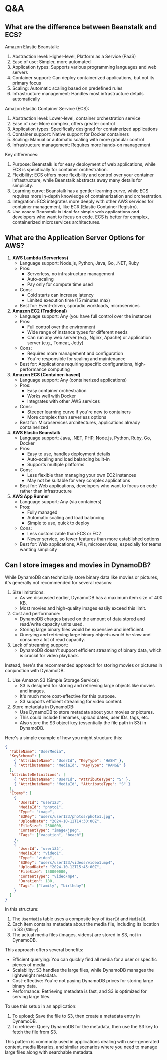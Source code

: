 # Q\&A



## What are the difference between Beanstalk and ECS?

Amazon Elastic Beanstalk:

1. Abstraction level: Higher-level, Platform as a Service (PaaS)
2. Ease of use: Simpler, more automated
3. Application types: Supports various programming languages and web servers
4. Container support: Can deploy containerized applications, but not its primary focus
5. Scaling: Automatic scaling based on predefined rules
6. Infrastructure management: Handles most infrastructure details automatically

Amazon Elastic Container Service (ECS):

1. Abstraction level: Lower-level, container orchestration service
2. Ease of use: More complex, offers greater control
3. Application types: Specifically designed for containerized applications
4. Container support: Native support for Docker containers
5. Scaling: Manual or automatic scaling with more granular control
6. Infrastructure management: Requires more hands-on management

Key differences:

1. Purpose: Beanstalk is for easy deployment of web applications, while ECS is specifically for container orchestration.
2. Flexibility: ECS offers more flexibility and control over your container infrastructure, while Beanstalk abstracts away many details for simplicity.
3. Learning curve: Beanstalk has a gentler learning curve, while ECS requires more in-depth knowledge of containerization and orchestration.
4. Integration: ECS integrates more deeply with other AWS services for container management, like ECR (Elastic Container Registry).
5. Use cases: Beanstalk is ideal for simple web applications and developers who want to focus on code. ECS is better for complex, containerized microservices architectures.

## What are the Application Server Options for AWS?

1. **AWS Lambda (Serverless)**
   * Language support: Node.js, Python, Java, Go, .NET, Ruby
   * Pros:
     * Serverless, no infrastructure management
     * Auto-scaling
     * Pay only for compute time used
   * Cons:
     * Cold starts can increase latency
     * Limited execution time (15 minutes max)
   * Best for: Event-driven, sporadic workloads, microservices
2. **Amazon EC2 (Traditional)**
   * Language support: Any (you have full control over the instance)
   * Pros:
     * Full control over the environment
     * Wide range of instance types for different needs
     * Can run any web server (e.g., Nginx, Apache) or application server (e.g., Tomcat, Jetty)
   * Cons:
     * Requires more management and configuration
     * You're responsible for scaling and maintenance
   * Best for: Applications requiring specific configurations, high-performance computing
3. **Amazon ECS (Container-based)**
   * Language support: Any (containerized applications)
   * Pros:
     * Easy container orchestration
     * Works well with Docker
     * Integrates with other AWS services
   * Cons:
     * Steeper learning curve if you're new to containers
     * More complex than serverless options
   * Best for: Microservices architectures, applications already containerized
4. **AWS Elastic Beanstalk**
   * Language support: Java, .NET, PHP, Node.js, Python, Ruby, Go, Docker
   * Pros:
     * Easy to use, handles deployment details
     * Auto-scaling and load balancing built-in
     * Supports multiple platforms
   * Cons:
     * Less flexible than managing your own EC2 instances
     * May not be suitable for very complex applications
   * Best for: Web applications, developers who want to focus on code rather than infrastructure
5. **AWS App Runner**
   * Language support: Any (via containers)
   * Pros:
     * Fully managed
     * Automatic scaling and load balancing
     * Simple to use, quick to deploy
   * Cons:
     * Less customizable than ECS or EC2
     * Newer service, so fewer features than more established options
   * Best for: Web applications, APIs, microservices, especially for teams wanting simplicity

## Can I store images and movies in DynamoDB?

While DynamoDB can technically store binary data like movies or pictures, it's generally not recommended for several reasons:

1. Size limitations:
   * As we discussed earlier, DynamoDB has a maximum item size of 400 KB.
   * Most movies and high-quality images easily exceed this limit.
2. Cost and performance:
   * DynamoDB charges based on the amount of data stored and read/write capacity units used.
   * Storing large binary files would be expensive and inefficient.
   * Querying and retrieving large binary objects would be slow and consume a lot of read capacity.
3. Lack of streaming support:
   * DynamoDB doesn't support efficient streaming of binary data, which is crucial for video playback.

Instead, here's the recommended approach for storing movies or pictures in conjunction with DynamoDB:

1. Use Amazon S3 (Simple Storage Service):
   * S3 is designed for storing and retrieving large objects like movies and images.
   * It's much more cost-effective for this purpose.
   * S3 supports efficient streaming for video content.
2. Store metadata in DynamoDB:
   * Use DynamoDB to store metadata about your movies or pictures.
   * This could include filenames, upload dates, user IDs, tags, etc.
   * Also store the S3 object key (essentially the file path in S3) in DynamoDB.

Here's a simple example of how you might structure this:

```json
{
  "TableName": "UserMedia",
  "KeySchema": [
    { "AttributeName": "UserId", "KeyType": "HASH" },
    { "AttributeName": "MediaId", "KeyType": "RANGE" }
  ],
  "AttributeDefinitions": [
    { "AttributeName": "UserId", "AttributeType": "S" },
    { "AttributeName": "MediaId", "AttributeType": "S" }
  ],
  "Items": [
    {
      "UserId": "user123",
      "MediaId": "photo1",
      "Type": "image",
      "S3Key": "users/user123/photos/photo1.jpg",
      "UploadDate": "2024-10-12T14:30:00Z",
      "FileSize": 2500000,
      "ContentType": "image/jpeg",
      "Tags": ["vacation", "beach"]
    },
    {
      "UserId": "user123",
      "MediaId": "video1",
      "Type": "video",
      "S3Key": "users/user123/videos/video1.mp4",
      "UploadDate": "2024-10-12T15:45:00Z",
      "FileSize": 150000000,
      "ContentType": "video/mp4",
      "Duration": 180,
      "Tags": ["family", "birthday"]
    }
  ]
}

```

In this structure:

1. The `UserMedia` table uses a composite key of `UserId` and `MediaId`.
2. Each item contains metadata about the media file, including its location in S3 (`S3Key`).
3. The actual media files (images, videos) are stored in S3, not in DynamoDB.

This approach offers several benefits:

* Efficient querying: You can quickly find all media for a user or specific pieces of media.
* Scalability: S3 handles the large files, while DynamoDB manages the lightweight metadata.
* Cost-effective: You're not paying DynamoDB prices for storing large binary data.
* Performance: Retrieving metadata is fast, and S3 is optimized for serving large files.

To use this setup in an application:

1. To upload: Save the file to S3, then create a metadata entry in DynamoDB.
2. To retrieve: Query DynamoDB for the metadata, then use the S3 key to fetch the file from S3.

This pattern is commonly used in applications dealing with user-generated content, media libraries, and similar scenarios where you need to manage large files along with searchable metadata.

